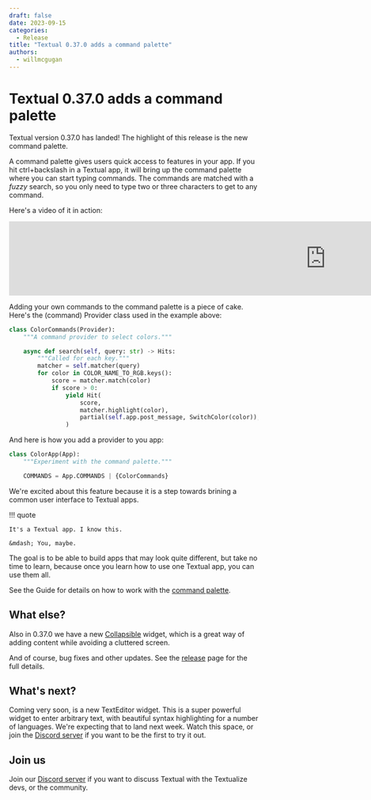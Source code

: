 ```yaml
---
draft: false
date: 2023-09-15
categories:
  - Release
title: "Textual 0.37.0 adds a command palette"
authors:
  - willmcgugan
---
```



# Textual 0.37.0 adds a command palette

Textual version 0.37.0 has landed!
The highlight of this release is the new command palette.

<!-- more -->

A command palette gives users quick access to features in your app.
If you hit ctrl+backslash in a Textual app, it will bring up the command palette where you can start typing commands.
The commands are matched with a *fuzzy* search, so you only need to type two or three characters to get to any command.

Here's a video of it in action:

<div class="video-wrapper">
<iframe width="1280" height="auto" src="https://www.youtube.com/embed/sOMIkjmM4MY" title="" frameborder="0" allow="accelerometer; autoplay; clipboard-write; encrypted-media; gyroscope; picture-in-picture; web-share" allowfullscreen></iframe>
</div>

Adding your own commands to the command palette is a piece of cake.
Here's the (command) Provider class used in the example above:

```python
class ColorCommands(Provider):
    """A command provider to select colors."""

    async def search(self, query: str) -> Hits:
        """Called for each key."""
        matcher = self.matcher(query)
        for color in COLOR_NAME_TO_RGB.keys():
            score = matcher.match(color)
            if score > 0:
                yield Hit(
                    score,
                    matcher.highlight(color),
                    partial(self.app.post_message, SwitchColor(color)),
                )
```

And here is how you add a provider to you app:

```python
class ColorApp(App):
    """Experiment with the command palette."""

    COMMANDS = App.COMMANDS | {ColorCommands}
```

We're excited about this feature because it is a step towards brining a common user interface to Textual apps.

!!! quote

    It's a Textual app. I know this.

    &mdash; You, maybe.

The goal is to be able to build apps that may look quite different, but take no time to learn, because once you learn how to use one Textual app, you can use them all.

See the Guide for details on how to work with the [command palette](../../guide/command_palette.md).

## What else?

Also in 0.37.0 we have a new [Collapsible](/widget_gallery/#collapsible) widget, which is a great way of adding content while avoiding a cluttered screen.

And of course, bug fixes and other updates. See the [release](https://github.com/Textualize/textual/releases/tag/v0.37.0) page for the full details.

## What's next?

Coming very soon, is a new TextEditor widget.
This is a super powerful widget to enter arbitrary text, with beautiful syntax highlighting for a number of languages.
We're expecting that to land next week.
Watch this space, or join the [Discord server](https://discord.gg/Enf6Z3qhVr) if you want to be the first to try it out.

## Join us

Join our [Discord server](https://discord.gg/Enf6Z3qhVr) if you want to discuss Textual with the Textualize devs, or the community.
